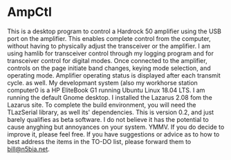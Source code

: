 # AmpCtl
This is a desktop program to control a Hardrock 50 amplifier using the USB port on the amplifier. This enables complete control from the computer, without having to physically adjust the transceiver or the amplifier. I am using hamlib for transceiver control through my logging program and for transceiver control for digital modes.
Once connected to the amplifier, controls on the page initiate band changes, keying mode selection, and operating mode. Amplifier operating status is displayed after each transmit cycle. as well. 
My developmant system (also my workhorse station computer0 is a HP EliteBook G1 running Ubuntu Linux 18.04 LTS. I am running the default Gnome desktop. I installed the Lazarus 2.08 fom the Lazarus site. To complete the build environment, you will need the TLazSerial library, as well its' dependencies.
This is version 0.2, and just barely qualifies as beta software. I do not believe it has the potential to cause anyghing but annoyances on your system. YMMV. If you do decide to improve it, please feel free. If you have suggestions or advice as to how to best address the items in the TO-DO list, please forward them to bill@n5bia.net.

